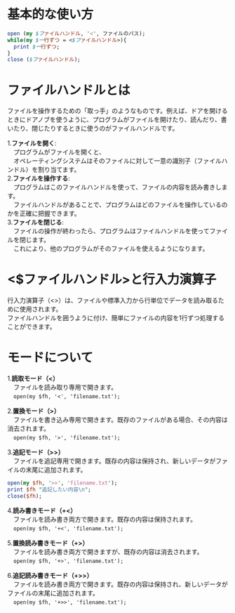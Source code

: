 # 基本的な使い方
```perl
open (my $ファイルハンドル, '<', ファイルのパス);
while(my $一行ずつ = <$ファイルハンドル>){
  print $一行ずつ;
}
close ($ファイルハンドル);
```

# ファイルハンドルとは
ファイルを操作するための「取っ手」のようなものです。例えば、ドアを開けるときにドアノブを使うように、プログラムがファイルを開けたり、読んだり、書いたり、閉じたりするときに使うのがファイルハンドルです。  
  
1.**ファイルを開く**:  
　プログラムがファイルを開くと、  
　オペレーティングシステムはそのファイルに対して一意の識別子（ファイルハンドル）を割り当てます。  
2.**ファイルを操作する**:  
　プログラムはこのファイルハンドルを使って、ファイルの内容を読み書きします。  
　ファイルハンドルがあることで、プログラムはどのファイルを操作しているのかを正確に把握できます。  
3.**ファイルを閉じる**:  
　ファイルの操作が終わったら、プログラムはファイルハンドルを使ってファイルを閉じます。  
　これにより、他のプログラムがそのファイルを使えるようになります。

# <$ファイルハンドル>と行入力演算子
行入力演算子（<>）は、ファイルや標準入力から行単位でデータを読み取るために使用されます。  
ファイルハンドルを囲うように付け、簡単にファイルの内容を1行ずつ処理することができます。  

 # モードについて
1.**読取モード（<）**  
 　ファイルを読み取り専用で開きます。  
　`open(my $fh, '<', 'filename.txt');`  
  
2.**置換モード（>）**  
　ファイルを書き込み専用で開きます。既存のファイルがある場合、その内容は消去されます。  
　`open(my $fh, '>', 'filename.txt');`  
  
3.**追記モード（>>）**  
　ファイルを追記専用で開きます。既存の内容は保持され、新しいデータがファイルの末尾に追加されます。  
```perl
open(my $fh, '>>', 'filename.txt');
print $fh "追記したい内容\n";
close($fh);
```
  
4.**読み書きモード（+<）**  
　ファイルを読み書き両方で開きます。既存の内容は保持されます。  
　`open(my $fh, '+<', 'filename.txt');`  
  
5.**置換読み書きモード（+>）**  
　ファイルを読み書き両方で開きますが、既存の内容は消去されます。  
　`open(my $fh, '+>', 'filename.txt');`  
  
6.**追記読み書きモード（+>>）**  
　ファイルを読み書き両方で開きます。既存の内容は保持され、新しいデータがファイルの末尾に追加されます。  
　`open(my $fh, '+>>', 'filename.txt');`
